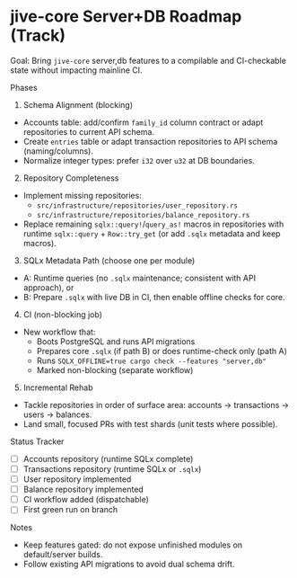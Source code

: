 # jive-core Server+DB Roadmap (Track)

Goal: Bring `jive-core` server,db features to a compilable and CI-checkable state without impacting mainline CI.

Phases

1) Schema Alignment (blocking)
- Accounts table: add/confirm `family_id` column contract or adapt repositories to current API schema.
- Create `entries` table or adapt transaction repositories to API schema (naming/columns).
- Normalize integer types: prefer `i32` over `u32` at DB boundaries.

2) Repository Completeness
- Implement missing repositories:
  - `src/infrastructure/repositories/user_repository.rs`
  - `src/infrastructure/repositories/balance_repository.rs`
- Replace remaining `sqlx::query!`/`query_as!` macros in repositories with runtime `sqlx::query` + `Row::try_get` (or add `.sqlx` metadata and keep macros).

3) SQLx Metadata Path (choose one per module)
- A: Runtime queries (no `.sqlx` maintenance; consistent with API approach), or
- B: Prepare `.sqlx` with live DB in CI, then enable offline checks for core.

4) CI (non-blocking job)
- New workflow that:
  - Boots PostgreSQL and runs API migrations
  - Prepares core `.sqlx` (if path B) or does runtime-check only (path A)
  - Runs `SQLX_OFFLINE=true cargo check --features "server,db"`
  - Marked non-blocking (separate workflow)

5) Incremental Rehab
- Tackle repositories in order of surface area: accounts -> transactions -> users -> balances.
- Land small, focused PRs with test shards (unit tests where possible).

Status Tracker
- [ ] Accounts repository (runtime SQLx complete)
- [ ] Transactions repository (runtime SQLx or `.sqlx`)
- [ ] User repository implemented
- [ ] Balance repository implemented
- [ ] CI workflow added (dispatchable)
- [ ] First green run on branch

Notes
- Keep features gated: do not expose unfinished modules on default/server builds.
- Follow existing API migrations to avoid dual schema drift.
